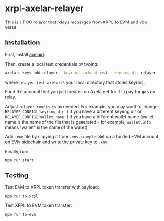 # xrpl-axelar-relayer

This is a POC relayer that relays messages from XRPL to EVM and vice versa.

## Installation

First, install [axelard](https://github.com/axelarnetwork/axelar-core).

Then, create a local test credentials by typing:

```bash
axelard keys add relayer --keyring-backend test --keyring-dir relayer-test.axelar
```

where `relayer-test.axelar` is your local directory that stores keyring.

Fund the account that you just created on Axelarnet for it to pay for gas on relay.

Adjust `relayer_config.ts` as needed. For example, you may want to change `RELAYER_CONFIG['keyring_dir']` if you have a different keyring dir or `RELAYER_CONFIG['wallet_name']` if you have a different wallet name (wallet name is the name of the file that is generated - for example, `wallet.info` means "wallet" is the name of the wallet)

Add `.env` file by copying it from `.env.example`. Set up a funded EVM account on EVM sidechain and write the private key to `.env`.

Finally, run:

```bash
npm run start
```

## Testing

Test EVM to XRPL token transfer with payload:

```bash
npm run to-xrpl
```

Test XRPL to EVM token transfer:

```bash
npm run to-evm
```
